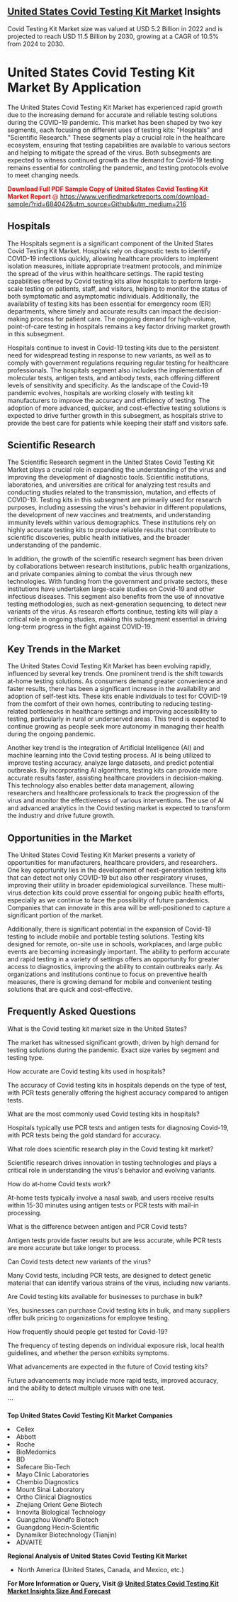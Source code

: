 <h2><a href="https://www.verifiedmarketreports.com/download-sample/?rid=684042&amp;utm_source=Github&amp;utm_medium=216" target="_blank">United States Covid Testing Kit Market</a> Insights</h2><p>Covid Testing Kit Market size was valued at USD 5.2 Billion in 2022 and is projected to reach USD 11.5 Billion by 2030, growing at a CAGR of 10.5% from 2024 to 2030.</p><p><h1>United States Covid Testing Kit Market By Application</h1><p>The United States Covid Testing Kit Market has experienced rapid growth due to the increasing demand for accurate and reliable testing solutions during the COVID-19 pandemic. This market has been shaped by two key segments, each focusing on different uses of testing kits: "Hospitals" and "Scientific Research." These segments play a crucial role in the healthcare ecosystem, ensuring that testing capabilities are available to various sectors and helping to mitigate the spread of the virus. Both subsegments are expected to witness continued growth as the demand for Covid-19 testing remains essential for controlling the pandemic, and testing protocols evolve to meet changing needs.</p><p><p><span class=""><span style="color: #ff0000;"><strong>Download Full PDF Sample Copy of United States Covid Testing Kit Market Report</strong> @ </span><a href="https://www.verifiedmarketreports.com/download-sample/?rid=684042&amp;utm_source=Github&amp;utm_medium=216" target="_blank">https://www.verifiedmarketreports.com/download-sample/?rid=684042&amp;utm_source=Github&amp;utm_medium=216</a></span></p></p><h2>Hospitals</h2><p>The Hospitals segment is a significant component of the United States Covid Testing Kit Market. Hospitals rely on diagnostic tests to identify COVID-19 infections quickly, allowing healthcare providers to implement isolation measures, initiate appropriate treatment protocols, and minimize the spread of the virus within healthcare settings. The rapid testing capabilities offered by Covid testing kits allow hospitals to perform large-scale testing on patients, staff, and visitors, helping to monitor the status of both symptomatic and asymptomatic individuals. Additionally, the availability of testing kits has been essential for emergency room (ER) departments, where timely and accurate results can impact the decision-making process for patient care. The ongoing demand for high-volume, point-of-care testing in hospitals remains a key factor driving market growth in this subsegment.</p><p>Hospitals continue to invest in Covid-19 testing kits due to the persistent need for widespread testing in response to new variants, as well as to comply with government regulations requiring regular testing for healthcare professionals. The hospitals segment also includes the implementation of molecular tests, antigen tests, and antibody tests, each offering different levels of sensitivity and specificity. As the landscape of the Covid-19 pandemic evolves, hospitals are working closely with testing kit manufacturers to improve the accuracy and efficiency of testing. The adoption of more advanced, quicker, and cost-effective testing solutions is expected to drive further growth in this subsegment, as hospitals strive to provide the best care for patients while keeping their staff and visitors safe.</p><h2>Scientific Research</h2><p>The Scientific Research segment in the United States Covid Testing Kit Market plays a crucial role in expanding the understanding of the virus and improving the development of diagnostic tools. Scientific institutions, laboratories, and universities are critical for analyzing test results and conducting studies related to the transmission, mutation, and effects of COVID-19. Testing kits in this subsegment are primarily used for research purposes, including assessing the virus's behavior in different populations, the development of new vaccines and treatments, and understanding immunity levels within various demographics. These institutions rely on highly accurate testing kits to produce reliable results that contribute to scientific discoveries, public health initiatives, and the broader understanding of the pandemic.</p><p>In addition, the growth of the scientific research segment has been driven by collaborations between research institutions, public health organizations, and private companies aiming to combat the virus through new technologies. With funding from the government and private sectors, these institutions have undertaken large-scale studies on Covid-19 and other infectious diseases. This segment also benefits from the use of innovative testing methodologies, such as next-generation sequencing, to detect new variants of the virus. As research efforts continue, testing kits will play a critical role in ongoing studies, making this subsegment essential in driving long-term progress in the fight against COVID-19.</p><h2>Key Trends in the Market</h2><p>The United States Covid Testing Kit Market has been evolving rapidly, influenced by several key trends. One prominent trend is the shift towards at-home testing solutions. As consumers demand greater convenience and faster results, there has been a significant increase in the availability and adoption of self-test kits. These kits enable individuals to test for COVID-19 from the comfort of their own homes, contributing to reducing testing-related bottlenecks in healthcare settings and improving accessibility to testing, particularly in rural or underserved areas. This trend is expected to continue growing as people seek more autonomy in managing their health during the ongoing pandemic.</p><p>Another key trend is the integration of Artificial Intelligence (AI) and machine learning into the Covid testing process. AI is being utilized to improve testing accuracy, analyze large datasets, and predict potential outbreaks. By incorporating AI algorithms, testing kits can provide more accurate results faster, assisting healthcare providers in decision-making. This technology also enables better data management, allowing researchers and healthcare professionals to track the progression of the virus and monitor the effectiveness of various interventions. The use of AI and advanced analytics in the Covid testing market is expected to transform the industry and drive future growth.</p><h2>Opportunities in the Market</h2><p>The United States Covid Testing Kit Market presents a variety of opportunities for manufacturers, healthcare providers, and researchers. One key opportunity lies in the development of next-generation testing kits that can detect not only COVID-19 but also other respiratory viruses, improving their utility in broader epidemiological surveillance. These multi-virus detection kits could prove essential for ongoing public health efforts, especially as we continue to face the possibility of future pandemics. Companies that can innovate in this area will be well-positioned to capture a significant portion of the market.</p><p>Additionally, there is significant potential in the expansion of Covid-19 testing to include mobile and portable testing solutions. Testing kits designed for remote, on-site use in schools, workplaces, and large public events are becoming increasingly important. The ability to perform accurate and rapid testing in a variety of settings offers an opportunity for greater access to diagnostics, improving the ability to contain outbreaks early. As organizations and institutions continue to focus on preventive health measures, there is growing demand for mobile and convenient testing solutions that are quick and cost-effective.</p><h2>Frequently Asked Questions</h2><p>What is the Covid testing kit market size in the United States?</p><p>The market has witnessed significant growth, driven by high demand for testing solutions during the pandemic. Exact size varies by segment and testing type.</p><p>How accurate are Covid testing kits used in hospitals?</p><p>The accuracy of Covid testing kits in hospitals depends on the type of test, with PCR tests generally offering the highest accuracy compared to antigen tests.</p><p>What are the most commonly used Covid testing kits in hospitals?</p><p>Hospitals typically use PCR tests and antigen tests for diagnosing Covid-19, with PCR tests being the gold standard for accuracy.</p><p>What role does scientific research play in the Covid testing kit market?</p><p>Scientific research drives innovation in testing technologies and plays a critical role in understanding the virus's behavior and evolving variants.</p><p>How do at-home Covid tests work?</p><p>At-home tests typically involve a nasal swab, and users receive results within 15-30 minutes using antigen tests or PCR tests with mail-in processing.</p><p>What is the difference between antigen and PCR Covid tests?</p><p>Antigen tests provide faster results but are less accurate, while PCR tests are more accurate but take longer to process.</p><p>Can Covid tests detect new variants of the virus?</p><p>Many Covid tests, including PCR tests, are designed to detect genetic material that can identify various strains of the virus, including new variants.</p><p>Are Covid testing kits available for businesses to purchase in bulk?</p><p>Yes, businesses can purchase Covid testing kits in bulk, and many suppliers offer bulk pricing to organizations for employee testing.</p><p>How frequently should people get tested for Covid-19?</p><p>The frequency of testing depends on individual exposure risk, local health guidelines, and whether the person exhibits symptoms.</p><p>What advancements are expected in the future of Covid testing kits?</p><p>Future advancements may include more rapid tests, improved accuracy, and the ability to detect multiple viruses with one test.</p>```</p><p><strong>Top United States Covid Testing Kit Market Companies</strong></p><div data-test-id=""><p><li>Cellex</li><li> Abbott</li><li> Roche</li><li> BioMedomics</li><li> BD</li><li> Safecare Bio-Tech</li><li> Mayo Clinic Laboratories</li><li> Chembio Diagnostics</li><li> Mount Sinai Laboratory</li><li> Ortho Clinical Diagnostics</li><li> Zhejiang Orient Gene Biotech</li><li> Innovita Biological Technology</li><li> Guangzhou Wondfo Biotech</li><li> Guangdong Hecin-Scientific</li><li> Dynamiker Biotechnology (Tianjin)</li><li> ADVAITE</li></p><div><strong>Regional Analysis of&nbsp;United States Covid Testing Kit Market</strong></div><ul><li dir="ltr"><p dir="ltr">North America&nbsp;(United States, Canada, and Mexico, etc.)</p></li></ul><p><strong>For More Information or Query, Visit @&nbsp;</strong><strong><a href="https://www.verifiedmarketreports.com/product/covid-testing-kit-market/?utm_source=Github&amp;utm_medium=216" target="_blank">United States Covid Testing Kit Market Insights Size And Forecast</a></strong></p></div>
